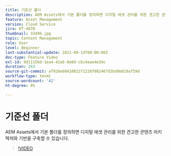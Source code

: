 ```yaml
---
title: 기준선 폴더
description: AEM Assets에서 기본 폴더를 정의하면 디지털 에셋 관리를 위한 견고한 콘텐츠 아키텍처와 기반을 구축할 수 있습니다.
feature: Asset Management
version: Cloud Service
jira: KT-4870
thumbnail: 33496.jpg
topic: Content Management
role: User
level: Beginner
last-substantial-update: 2021-09-14T00:00:00Z
doc-type: Feature Video
exl-id: 9d11156d-1ea4-42a6-8e0d-cbc4aae4e34c
duration: 243
source-git-commit: af928e60410022f12207082467d3bd9b818af59d
workflow-type: tm+mt
source-wordcount: '42'
ht-degree: 0%

---
```


# 기준선 폴더

AEM Assets에서 기본 폴더를 정의하면 디지털 에셋 관리를 위한 견고한 콘텐츠 아키텍처와 기반을 구축할 수 있습니다.

>[!VIDEO](https://video.tv.adobe.com/v/33496?quality=12&learn=on)

